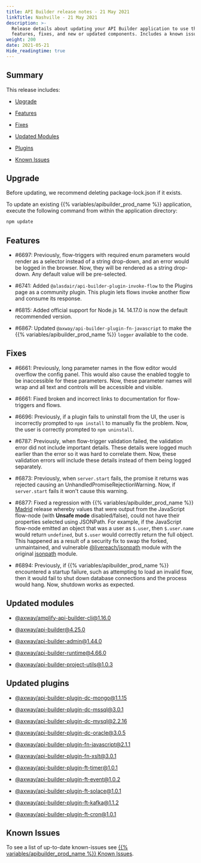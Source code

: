 ```yaml
---
title: API Builder release notes - 21 May 2021
linkTitle: Nashville - 21 May 2021
description: >-
  Release details about updating your API Builder application to use the new
  features, fixes, and new or updated components. Includes a known issues list.
weight: 200
date: 2021-05-21
Hide_readingtime: true
---
```


## Summary

This release includes:

* [Upgrade](#upgrade)

* [Features](#features)

* [Fixes](#fixes)

* [Updated Modules](#updated-modules)

* [Plugins](#updated-plugins)

* [Known Issues](#known-issues)

## Upgrade

Before updating, we recommend deleting package-lock.json if it exists.

To update an existing {{% variables/apibuilder_prod_name %}} application, execute the following command from within the application directory:

```bash
npm update
```

## Features

* #6697: Previously, flow-triggers with required enum parameters would render as a selector instead of a string drop-down, and an error would be logged in the browser. Now, they will be rendered as a string drop-down. Any default value will be pre-selected.

* #6741: Added `@alasdair/api-builder-plugin-invoke-flow` to the Plugins page as a community plugin. This plugin lets flows invoke another flow and consume its response.

* #6815: Added official support for Node.js 14. 14.17.0 is now the default recommended version.

* #6867: Updated `@axway/api-builder-plugin-fn-javascript` to make the {{% variables/apibuilder_prod_name %}} `logger` available to the code.

## Fixes

* #6661: Previously, long parameter names in the flow editor would overflow the config panel. This would also cause the enabled toggle to be inaccessible for these parameters. Now, these parameter names will wrap and all text and controls will be accessible and visible.

* #6661: Fixed broken and incorrect links to documentation for flow-triggers and flows.

* #6696: Previously, if a plugin fails to uninstall from the UI, the user is incorrectly prompted to `npm install` to manually fix the problem. Now, the user is correctly prompted to `npm uninstall`.

* #6787: Previously, when flow-trigger validation failed, the validation error did not include important details. These details were logged much earlier than the error so it was hard to correlate them. Now, these validation errors will include these details instead of them being logged separately.

* #6873: Previously, when `server.start` fails, the promise it returns was rejected causing an UnhandledPromiseRejectionWarning. Now, if `server.start` fails it won't cause this warning.

* #6877: Fixed a regression with {{% variables/apibuilder_prod_name %}} [Madrid](https://docs.axway.com/bundle/API_Builder_4x_allOS_en/page/api_builder_-_7_may_2021.html) release whereby values that were output from the JavaScript flow-node (with **Unsafe mode** disabled/false), could not have their properties selected using JSONPath. For example, if the JavaScript flow-node emitted an object that was a user as `$.user`, then `$.user.name` would return `undefined`, but `$.user` would correctly return the full object. This happened as a result of a security fix to swap the forked, unmaintained, and vulnerable [@livereach/jsonpath](https://www.npmjs.com/package/@livereach/jsonpath) module with the original [jsonpath](https://www.npmjs.com/package/jsonpath) module.

* #6894: Previously, if {{% variables/apibuilder_prod_name %}} encountered a startup failure, such as attempting to load an invalid flow, then it would fail to shut down database connections and the process would hang. Now, shutdown works as expected.

## Updated modules

* [@axway/amplify-api-builder-cli@1.16.0](https://www.npmjs.com/package/@axway/amplify-api-builder-cli/v/1.16.0)

* [@axway/api-builder@4.25.0](https://www.npmjs.com/package/@axway/api-builder/v/4.25.0)

* [@axway/api-builder-admin@1.44.0](https://www.npmjs.com/package/@axway/api-builder-admin/v/1.44.0)

* [@axway/api-builder-runtime@4.66.0](https://www.npmjs.com/package/@axway/api-builder-runtime/v/4.66.0)

* [@axway/api-builder-project-utils@1.0.3](https://www.npmjs.com/package/@axway/api-builder-project-utils/v/1.0.3)

## Updated plugins

* [@axway/api-builder-plugin-dc-mongo@1.1.15](https://www.npmjs.com/package/@axway/api-builder-plugin-dc-mongo/v/1.1.15)

* [@axway/api-builder-plugin-dc-mssql@3.0.1](https://www.npmjs.com/package/@axway/api-builder-plugin-dc-mssql/v/3.0.1)

* [@axway/api-builder-plugin-dc-mysql@2.2.16](https://www.npmjs.com/package/@axway/api-builder-plugin-dc-mysql/v/2.2.16)

* [@axway/api-builder-plugin-dc-oracle@3.0.5](https://www.npmjs.com/package/@axway/api-builder-plugin-dc-oracle/v/3.0.5)

* [@axway/api-builder-plugin-fn-javascript@2.1.1](https://www.npmjs.com/package/@axway/api-builder-plugin-fn-javascript/v/2.1.1)

* [@axway/api-builder-plugin-fn-xslt@3.0.1](https://www.npmjs.com/package/@axway/api-builder-plugin-fn-xslt/v/3.0.1)

* [@axway/api-builder-plugin-ft-timer@1.0.1](https://www.npmjs.com/package/@axway/api-builder-plugin-ft-timer/v/1.0.1)

* [@axway/api-builder-plugin-ft-event@1.0.2](https://www.npmjs.com/package/@axway/api-builder-plugin-ft-event/v/1.0.2)

* [@axway/api-builder-plugin-ft-solace@1.0.1](https://www.npmjs.com/package/@axway/api-builder-plugin-ft-solace/v/1.0.1)

* [@axway/api-builder-plugin-ft-kafka@1.1.2](https://www.npmjs.com/package/@axway/api-builder-plugin-ft-kafka/v/1.1.2)

* [@axway/api-builder-plugin-ft-cron@1.0.1](https://www.npmjs.com/package/@axway/api-builder-plugin-ft-cron/v/1.0.1)

## Known Issues

To see a list of up-to-date known-issues see [{{% variables/apibuilder_prod_name %}} Known Issues](/docs/known_issues/).
